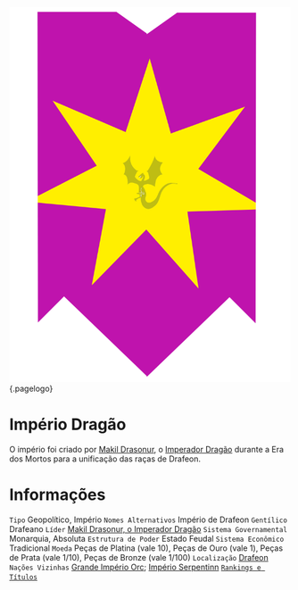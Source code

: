 <!-- TITLE: Império Dragão -->
<!-- SUBTITLE: Visão geral sobre Império Dragão -->
![976204 F 920 C 5 A 2 B 5694 C 13 Fb 8 E 007 F 37](/uploads/bandeiras/976204-f-920-c-5-a-2-b-5694-c-13-fb-8-e-007-f-37.png "976204 F 920 C 5 A 2 B 5694 C 13 Fb 8 E 007 F 37"){.pagelogo}

# Império Dragão
O império foi criado por [Makil Drasonur](http://localhost/individuos/makil-drasonur#makil-drasonur), o [Imperador Dragão](http://localhost/faccoes/imperio-dragao#imperio-dragao) durante a Era dos Mortos para a unificação das raças de Drafeon.

# Informações
`Tipo` Geopolítico, Império
`Nomes Alternativos` Império de Drafeon 
`Gentílico` Drafeano 
`Líder` [Makil Drasonur, o Imperador Dragão]() 
`Sistema Governamental` Monarquia, Absoluta 
`Estrutura de Poder` Estado Feudal 
`Sistema Econômico` Tradicional 
`Moeda` Peças de Platina (vale 10), Peças de Ouro (vale 1), Peças de Prata (vale 1/10), Peças de Bronze (vale 1/100) 
`Localização` [Drafeon ](http://localhost/lugares/plano-material/drafeon#drafeon)
`Nações Vizinhas` [Grande Império Orc](http://localhost/faccoes/nacoes/grande-imperio-orc#grande-imperio-orc); [Império Serpentinn](http://localhost/faccoes/nacoes/imperio-serpentinn#imperio-serpentinn)
[`Rankings e Títulos`](http://localhost/rankings-e-titulos#imperio-dragao)

